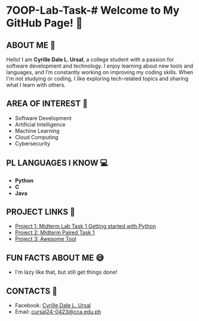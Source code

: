 




# 7OOP-Lab-Task-# **Welcome to My GitHub Page!** 🎉

## **ABOUT ME** 👋

Hello! I am **Cyrille Dale L. Ursal**, a college student with a passion for software development and technology. I enjoy learning about new tools and languages, and I’m constantly working on improving my coding skills. When I'm not studying or coding, I like exploring tech-related topics and sharing what I learn with others.

## **AREA OF INTEREST** 🎯

- Software Development
- Artificial Intelligence
- Machine Learning
- Cloud Computing
- Cybersecurity

## **PL LANGUAGES I KNOW** 💻

- **Python**
- **C**
- **Java**

## **PROJECT LINKS** 🚀

- [Project 1: Midterm Lab Task 1 Getting started with Python](https://docs.google.com/document/d/1TtoPRV9AhZCqlNi0Vr1kGTFooG0bIkAQCVgyk3jNHak/edit?usp=sharing)
- [Project 2: Midterm Paired Task 1](https://docs.google.com/document/d/133jqBnbH8DAgn0lRO0ysTYUt3PspoJqA/edit?usp=sharing&ouid=111344941922690262345&rtpof=true&sd=true)
- [Project 3: Awesome Tool](link-to-project)

## **FUN FACTS ABOUT ME** 😅

- I'm lazy like that, but still get things done! 

## **CONTACTS** 📱

- Facebook: [Cyrille Dale L. Ursal](https://www.facebook.com/dale.ursal.7)  
- Email: [cursal24-0423@cca.edu.ph](mailto:cursal24-0423@cca.edu.ph)



